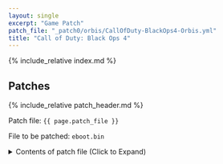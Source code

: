 ```yaml
---
layout: single
excerpt: "Game Patch"
patch_file: "_patch0/orbis/CallOfDuty-BlackOps4-Orbis.yml"
title: "Call of Duty: Black Ops 4"
---
```


<!-- # {{ page.title }} -->

{% include_relative index.md %}

## Patches

{% include_relative patch_header.md %}

Patch file: `{{ page.patch_file }}`

File to be patched: `eboot.bin`

<details>
<summary>Contents of patch file (Click to Expand)</summary>

{% highlight yml %}
{% flexible_include {{ page.patch_file }} %}
{% endhighlight %}

</details>
